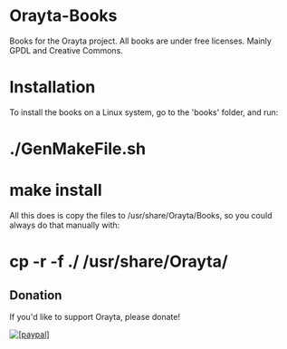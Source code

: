 # Orayta-Books

Books for the Orayta project.
All books are under free licenses. Mainly GPDL and Creative Commons.

# Installation

To install the books on a Linux system, go to the 'books' folder, and run:
 # ./GenMakeFile.sh
 # make install
 
All this does is copy the files to /usr/share/Orayta/Books, so you could always do that manually with:
 # cp -r -f ./ /usr/share/Orayta/


<script async="async" src="https://www.paypalobjects.com/js/external/paypal-button.min.js?merchant=orayta.books@gmail.com" 
    data-button="buynow" 
    data-name="Donate to Orayta" 
    data-quantity="1" 
    data-amount="5" 
    data-currency="USD" >
</script>

## Donation

If you'd like to support Orayta, please donate!

<a href="https://www.paypal.com/cgi-bin/webscr?cmd=_s-xclick&hosted_button_id=P8RH8U6ABNJ38"><img src="https://www.paypalobjects.com/en_US/i/btn/btn_donate_LG.gif" alt="[paypal]" /></a>
